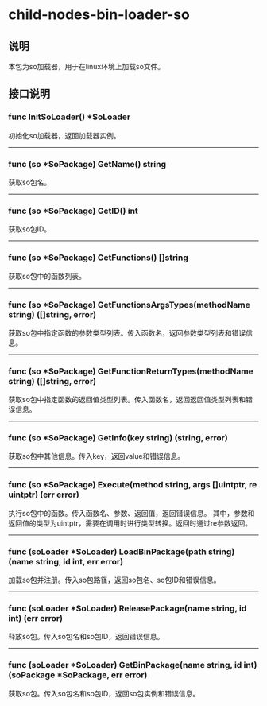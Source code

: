 # child-nodes-bin-loader-so

## 说明
本包为so加载器，用于在linux环境上加载so文件。

## 接口说明

### func InitSoLoader() *SoLoader
初始化so加载器，返回加载器实例。

---
### func (so *SoPackage) GetName() string
获取so包名。

---
### func (so *SoPackage) GetID() int
获取so包ID。

---
### func (so *SoPackage) GetFunctions() []string
获取so包中的函数列表。

---
### func (so *SoPackage) GetFunctionsArgsTypes(methodName string) ([]string, error)
获取so包中指定函数的参数类型列表。传入函数名，返回参数类型列表和错误信息。

---
### func (so *SoPackage) GetFunctionReturnTypes(methodName string) ([]string, error)
获取so包中指定函数的返回值类型列表。传入函数名，返回返回值类型列表和错误信息。

---
### func (so *SoPackage) GetInfo(key string) (string, error)
获取so包中其他信息。传入key，返回value和错误信息。

---
### func (so *SoPackage) Execute(method string, args []uintptr, re uintptr) (err error)
执行so包中的函数。传入函数名、参数、返回值，返回错误信息。
其中，参数和返回值的类型为uintptr，需要在调用时进行类型转换。返回时通过re参数返回。

---
### func (soLoader *SoLoader) LoadBinPackage(path string) (name string, id int, err error)
加载so包并注册。传入so包路径，返回so包名、so包ID和错误信息。

---
### func (soLoader *SoLoader) ReleasePackage(name string, id int) (err error)
释放so包。传入so包名和so包ID，返回错误信息。

---
### func (soLoader *SoLoader) GetBinPackage(name string, id int) (soPackage *SoPackage, err error)
获取so包。传入so包名和so包ID，返回so包实例和错误信息。